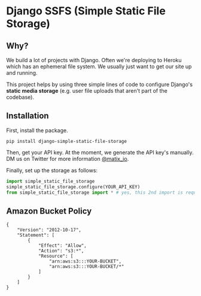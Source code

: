 # Django SSFS (Simple Static File Storage)

## Why?

We build a lot of projects with Django.  Often we're deploying to Heroku which has an ephemeral file system.  We usually just want to get our site up and running.

This project helps by using three simple lines of code to configure Django's **static media storage** (e.g. user file uploads that aren't part of the codebase).


## Installation

First, install the package.

`pip install django-simple-static-file-storage`

Then, get your API key.  At the moment, we generate the API key's manually.  DM us on Twitter for more information [@matix_io](https://twitter.com/matix_io).

Finally, set up the storage as follows:

```python
import simple_static_file_storage
simple_static_file_storage.configure(YOUR_API_KEY)
from simple_static_file_storage import * # yes, this 2nd import is required
```

## Amazon Bucket Policy

```
{
    "Version": "2012-10-17",
    "Statement": [
        {
            "Effect": "Allow",
            "Action": "s3:*",
            "Resource": [
                "arn:aws:s3:::YOUR-BUCKET",
                "arn:aws:s3:::YOUR-BUCKET/*"
            ]
        }
    ]
}
```
